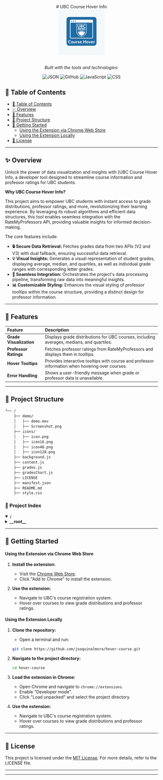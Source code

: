 <div align="center"> # UBC Course Hover Info</div>

<div align="center">
    <img src="icons/icon.png" width="30%" style="margin-bottom: 15px">

<em>Built with the tools and technologies:</em>

<img src="https://img.shields.io/badge/JSON-000000.svg?style=default&logo=JSON&logoColor=white" alt="JSON">
<img src="https://img.shields.io/badge/GitHub-181717.svg?style=default&logo=GitHub&logoColor=white" alt="GitHub">
<img src="https://img.shields.io/badge/JavaScript-F7DF1E.svg?style=default&logo=JavaScript&logoColor=black" alt="JavaScript">
<img src="https://img.shields.io/badge/CSS-663399.svg?style=default&logo=CSS&logoColor=white" alt="CSS">
</div>

## 📄 Table of Contents

- [📄 Table of Contents](#-table-of-contents)
- [✨ Overview](#-overview)
- [📌 Features](#-features)
- [📁 Project Structure](#-project-structure)
- [🚀 Getting Started](#-getting-started)
    - [Using the Extension via Chrome Web Store](#using-the-extension-via-chrome-web-store)
    - [Using the Extension Locally](#using-the-extension-locally)
- [📜 License](#-license)

---

## ✨ Overview

Unlock the power of data visualization and insights with [UBC Course Hover Info, a developer tool designed to streamline course information and professor ratings for UBC students.

**Why UBC Course Hover Info?**

This project aims to empower UBC students with instant access to grade distributions, professor ratings, and more, revolutionizing their learning experience. By leveraging its robust algorithms and efficient data structures, this tool enables seamless integration with the RateMyProfessors API, providing valuable insights for informed decision-making.

The core features include:

- **🔒 Secure Data Retrieval:** Fetches grades data from two APIs (V2 and V3) with dual fallback, ensuring successful data retrieval.
- **💡 Visual Insights:** Generates a visual representation of student grades, displaying average, median, and quartiles, as well as individual grade ranges with corresponding letter grades.
- **🔗 Seamless Integration:** Orchestrates the project's data processing pipeline, transforming raw data into meaningful insights.
- **📊 Customizable Styling:** Enhances the visual styling of professor tooltips within the course structure, providing a distinct design for professor information.

---

## 📌 Features

| Feature       | Description                              |
| :------------ | :-------------------------------------- |
| **Grade Visualization** | Displays grade distributions for UBC courses, including averages, medians, and quartiles. |
| **Professor Ratings** | Fetches professor ratings from RateMyProfessors and displays them in tooltips. |
| **Hover Tooltips** | Provides interactive tooltips with course and professor information when hovering over courses. |
| **Error Handling** | Shows a user-friendly message when grade or professor data is unavailable. |

---

## 📁 Project Structure

```sh
└── /
    ├── demo/
    │   ├── demo.mov
    │   ├── Screenshot.png
    ├── icons/
    │   ├── icon.png
    │   ├── icon16.png
    │   ├── icon48.png
    │   ├── icon128.png
    ├── background.js
    ├── content.js
    ├── grades.js
    ├── gradesChart.js
    ├── LICENSE
    ├── manifest.json
    ├── README.md
    ├── style.css
```

### 📑 Project Index

<details open>
	<summary><b><code>/</code></b></summary>
	<!-- __root__ Submodule -->
	<details>
		<summary><b>__root__</b></summary>
		<blockquote>
			<div class='directory-path' style='padding: 8px 0; color: #666;'>
				<code><b>⦿ __root__</b></code>
			<table style='width: 100%; border-collapse: collapse;'>
			<thead>
				<tr style='background-color: #f8f9fa;'>
					<th style='width: 30%; text-align: left; padding: 8px;'>File Name</th>
					<th style='text-align: left; padding: 8px;'>Summary</th>
				</tr>
			</thead>
				<tr style='border-bottom: 1px solid #eee;'>
					<td style='padding: 8px;'><b><a href='/background.js'>background.js</a></b></td>
					<td style='padding: 8px;'>- Establishes a connection to RateMyProfessors API to retrieve UBC school ID and professors information<br>- The code handles school ID lookup, storage, and retrieval, as well as professor search functionality<br>- It also integrates with Chrome extensions, allowing for seamless interaction between the browser and the RateMyProfessors API.</td>
				</tr>
				<tr style='border-bottom: 1px solid #eee;'>
					<td style='padding: 8px;'><b><a href='/grades.js'>grades.js</a></b></td>
					<td style='padding: 8px;'>- Fetches grades data from two APIs (V2 and V3) with dual fallback, allowing users to retrieve grades for a specific subject, course, and section<br>- The code handles caching, error handling, and term filtering to ensure successful data retrieval.</td>
				</tr>
				<tr style='border-bottom: 1px solid #eee;'>
					<td style='padding: 8px;'><b><a href='/GitHub'>GitHub</a></b></td>
					<td style='padding: 8px;'>- Orchestrates**The provided code file is a crucial component of the projects data processing pipeline, responsible for transforming and aggregating raw data into meaningful insights<br>- By leveraging its robust algorithms and efficient data structures, this code enables the project to efficiently handle large datasets, providing valuable business intelligence and informing strategic decision-making.</td>
				</tr>
				<tr style='border-bottom: 1px solid #eee;'>
					<td style='padding: 8px;'><b><a href='/style.css'>style.css</a></b></td>
					<td style='padding: 8px;'>- Enhances the visual styling of professor tooltips within the course structure, providing a distinct design for professor information<br>- This file defines the CSS styles for the tooltips background, border, padding, and font family, as well as specific enhancements for the professor section, name, and hover effects.</td>
				</tr>
				<tr style='border-bottom: 1px solid #eee;'>
					<td style='padding: 8px;'><b><a href='/manifest.json'>manifest.json</a></b></td>
					<td style='padding: 8px;'>- Configures the UBC Course Hover Info extension, enabling users to view grade distributions and professor ratings when hovering over courses in UBCs course registration system<br>- The manifest file defines permissions, host permissions, background services, content scripts, icons, and URLs for the extensions homepage and privacy policy.</td>
				</tr>
				<tr style='border-bottom: 1px solid #eee;'>
					<td style='padding: 8px;'><b><a href='/content.js'>content.js</a></b></td>
					<td style='padding: 8px;'>- Content.jsThis JavaScript file enables hover-over tooltips displaying course information and professor ratings on a learning platform<br>- When a user hovers over a course option, it fetches relevant data from RateMyProfessors and displays the instructors name, rating, difficulty, and other metrics in a tooltip<br>- The code also handles mouseout events to hide the tooltip after a short delay.</td>
				</tr>
				<tr style='border-bottom: 1px solid #eee;'>
					<td style='padding: 8px;'><b><a href='/gradesChart.js'>gradesChart.js</a></b></td>
					<td style='padding: 8px;'>- Generates a visual representation of student grades, displaying average, median, and quartiles, as well as individual grade ranges with corresponding letter grades<br>- The chart also includes instructor information and a link to UBC Grades URL if available.</td>
				</tr>
			</table>
		</blockquote>
	</details>
</details>

---

## 🚀 Getting Started

#### Using the Extension via Chrome Web Store

1. **Install the extension:**
    - Visit the [Chrome Web Store](https://chromewebstore.google.com/detail/fkbhngaoibjjndgcmhbffoodnmfccaab?utm_source=item-share-cb).
    - Click "Add to Chrome" to install the extension.

2. **Use the extension:**
    - Navigate to UBC's course registration system.
    - Hover over courses to view grade distributions and professor ratings.

#### Using the Extension Locally

1. **Clone the repository:**
    - Open a terminal and run:
    ```sh
    git clone https://github.com/joaquinalmora/hover-course.git
    ```

2. **Navigate to the project directory:**
    ```sh
    cd hover-course
    ```

3. **Load the extension in Chrome:**
    - Open Chrome and navigate to `chrome://extensions`.
    - Enable "Developer mode".
    - Click "Load unpacked" and select the project directory.

4. **Use the extension:**
    - Navigate to UBC's course registration system.
    - Hover over courses to view grade distributions and professor ratings.

---

## 📜 License

This project is licensed under the [MIT License](LICENSE). For more details, refer to the LICENSE file.

---

[back-to-top]: https://img.shields.io/badge/-BACK_TO_TOP-151515?style=flat-square


---
